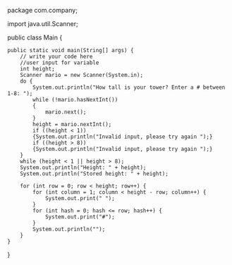 package com.company;

import java.util.Scanner;

public class Main {

    public static void main(String[] args) {
        // write your code here
        //user input for variable
        int height;
        Scanner mario = new Scanner(System.in);
        do {
            System.out.println("How tall is your tower? Enter a # between 1-8: ");
            while (!mario.hasNextInt())
            {
                mario.next();
            }
            height = mario.nextInt();
            if ((height < 1))
            {System.out.println("Invalid input, please try again ");}
            if ((height > 8))
            {System.out.println("Invalid input, please try again ");}
        }
        while (height < 1 || height > 8);
        System.out.println("Height: " + height);
        System.out.println("Stored height: " + height);

        for (int row = 0; row < height; row++) {
            for (int column = 1; column < height - row; column++) {
                System.out.print(" ");
            }
            for (int hash = 0; hash <= row; hash++) {
                System.out.print("#");
            }
            System.out.println("");
        }
    }
}
